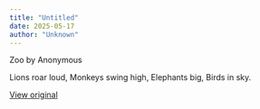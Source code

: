 ```yaml
---
title: "Untitled"
date: 2025-05-17
author: "Unknown"
---
```


Zoo by Anonymous

Lions roar loud,
Monkeys swing high,
Elephants big,
Birds in sky.

[View original](https://t.me/c/2696929880/186)
